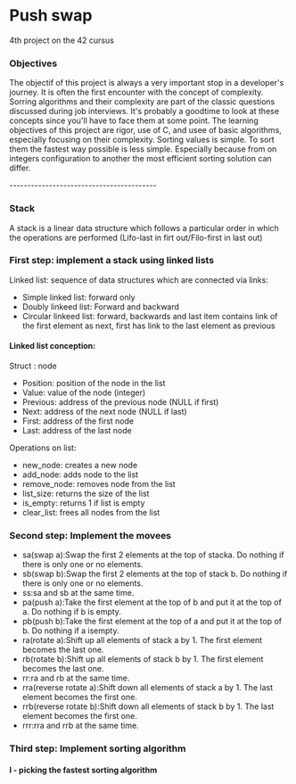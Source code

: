 <h1>Push swap</h1>
4th project on the 42 cursus

<h3>Objectives</h3>
<p>
The objectif of this project is always a very important stop in a developer's journey. It is often the first encounter with the concept of complexity.
Sorring algorithms and their complexity are part of the classic questions discussed during job interviews. It's probably a goodtime to look at these concepts since you'll have to face them at some point.
The learning objectives of this project are rigor, use of C, and usee of basic algorithms, especially focusing on their complexity.
Sorting values is simple. To sort them the fastest way possible is less simple. Especially because from on integers configuration to another the most efficient sorting solution can differ.
</p>
-----------------------------------------
  <h3>Stack</h3>
  <p>
    A stack is a linear data structure which follows a particular order in which the operations are performed (Lifo-last in firt out/Filo-first in last out)
 
  <h3>First step: implement a stack using linked lists</h3>
  Linked list: sequence of data structures which are connected via links:
  <ul>
  <li>Simple linked list: forward only</li>
  <li>Doubly linkeed list: Forward and backward</li>
  <li>Circular linkeed list: forward, backwards and last item contains link of the first element as next, first has link to the last element as previous </li>
  </ul>
  <h4>Linked list conception:</h4>
  Struct : node
  <ul>
    <li>Position: position of the node in the list</li>
    <li>Value: value of the node (integer)</li>
    <li>Previous: address of the previous node (NULL if first)</li>
    <li>Next: address of the next node (NULL if last)</li>
    <li>First: address of the first node</li>
    <li>Last: address of the last node</li>
  </ul>
  Operations on list:
  <ul>
    <li>new_node: creates a new node</li>
    <li>add_node: adds node to the list</li>
    <li>remove_node: removes node from the list</li>
    <li>list_size: returns the size of the list</li>
    <li>is_empty: returns 1 if list is empty</li>
    <li>clear_list: frees all nodes from the list</li>
  
  </ul>
  <h3>Second step: Implement the movees</h3>
  <ul>
  <li>sa(swap a):Swap the first 2 elements at the top of stacka. Do nothing if there is only one or no elements.</li>
  <li>sb(swap b):Swap the first 2 elements at the top of stack b. Do nothing if there is only one or no elements.</li>
  <li>ss:sa and sb at the same time.</li>
  <li>pa(push a):Take the first element at the top of b and put it at the top of a. Do nothing if b is empty.</li>
  <li>pb(push b):Take the first element at the top of a and put it at the top of b. Do nothing if a isempty.</li>
  <li>ra(rotate a):Shift up all elements of stack a by 1. The first element becomes the last one.</li>
  <li>rb(rotate b):Shift up all elements of stack b by 1. The first element becomes the last one.</li>
  <li>rr:ra and rb at the same time.</li>
  <li>rra(reverse rotate a):Shift down all elements of stack a by 1. The last element becomes the first one.</li>
  <li>rrb(reverse rotate b):Shift down all elements of stack b by 1. The last element becomes the first one.</li>
  <li>rrr:rra and rrb at the same time.</li>
  </ul>
  <h3>Third step: Implement sorting algorithm</h3>
  <h4>I - picking the fastest sorting algorithm</h4>
  </p>
  
  
